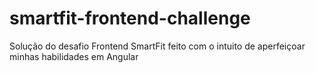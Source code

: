 # smartfit-frontend-challenge
Solução do desafio Frontend SmartFit feito com o intuito de aperfeiçoar minhas habilidades em Angular
